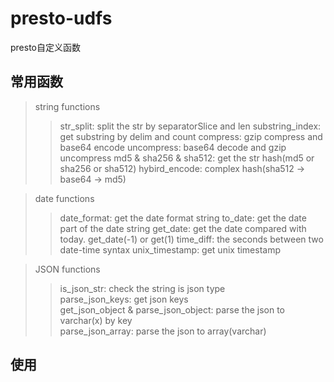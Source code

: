 # presto-udfs
presto自定义函数
## 常用函数

  >string functions
  >>str_split: split the str by separatorSlice and len 
  >>substring_index: get substring by delim and count 
  >>compress: gzip compress and base64 encode 
  >>uncompress: base64 decode and gzip uncompress 
  >>md5 & sha256 & sha512: get the str hash(md5 or sha256 or sha512) 
  >>hybird_encode: complex hash(sha512 -> base64 -> md5) 
  
  >date functions
  >>date_format: get the date format string 
  >>to_date: get the date part of the date string 
  >>get_date: get the date compared with today. get_date(-1) or get(1) 
  >>time_diff: the seconds between two date-time syntax 
  >>unix_timestamp: get unix timestamp 
  
  >JSON functions
  >> is_json_str: check the string is json type  
  >> parse_json_keys: get json keys  
  >> get_json_object & parse_json_object: parse the json to varchar(x) by key  
  >> parse_json_array: parse the json to array(varchar)  
  
## 使用
